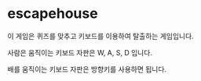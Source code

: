 # escapehouse

이 게임은 퀴즈를 맞추고 키보드를 이용하여 탈출하는 게임입니다. 

사람은 움직이는 키보드 자판은 W, A, S, D 입니다.

배를 움직이는 키보드 자판은 방향키를 사용하면 됩니다.

